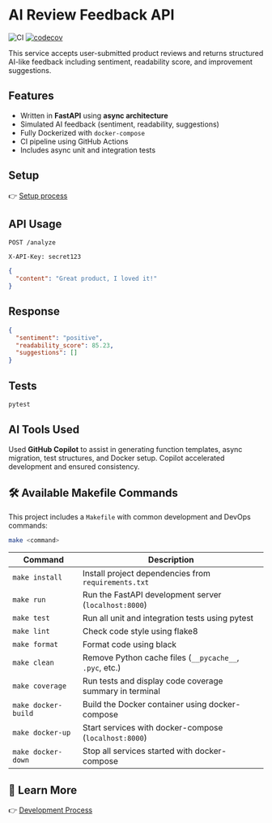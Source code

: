 
# AI Review Feedback API
![CI](https://github.com/amielsinue/poc-product-review-ai/actions/workflows/ci.yml/badge.svg)
[![codecov](https://codecov.io/gh/amielsinue/poc-product-review-ai/branch/main/graph/badge.svg?token=ME7JKAPWIU)](https://codecov.io/gh/amielsinue/poc-product-review-ai)

This service accepts user-submitted product reviews and returns structured AI-like feedback including sentiment, readability score, and improvement suggestions.

## Features
- Written in **FastAPI** using **async architecture**
- Simulated AI feedback (sentiment, readability, suggestions)
- Fully Dockerized with `docker-compose`
- CI pipeline using GitHub Actions
- Includes async unit and integration tests

## Setup
👉 [Setup process](./LOCAL_SETUP.md)


## API Usage
`POST /analyze`
```text
X-API-Key: secret123
```

```json
{
  "content": "Great product, I loved it!"
}
```

## Response
```json
{
  "sentiment": "positive",
  "readability_score": 85.23,
  "suggestions": []
}
```

## Tests
```bash
pytest
```

## AI Tools Used
Used **GitHub Copilot** to assist in generating function templates, async migration, test structures, and Docker setup. Copilot accelerated development and ensured consistency.

## 🛠 Available Makefile Commands

This project includes a `Makefile` with common development and DevOps commands:

```bash
make <command>
```

| Command             | Description                                                  |
|---------------------|--------------------------------------------------------------|
| `make install`      | Install project dependencies from `requirements.txt`         |
| `make run`          | Run the FastAPI development server (`localhost:8000`)        |
| `make test`         | Run all unit and integration tests using pytest              |
| `make lint`         | Check code style using flake8                                |
| `make format`       | Format code using black                                      |
| `make clean`        | Remove Python cache files (`__pycache__`, `.pyc`, etc.)      |
| `make coverage`     | Run tests and display code coverage summary in terminal      |
| `make docker-build` | Build the Docker container using docker-compose              |
| `make docker-up`    | Start services with docker-compose (`localhost:8000`)        |
| `make docker-down`  | Stop all services started with docker-compose                |

## 📖 Learn More

👉 [Development Process](./DEVELOPMENT.md)
